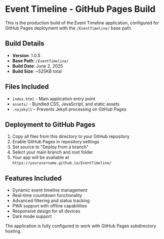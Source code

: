 # Event Timeline - GitHub Pages Build

This is the production build of the Event Timeline application, configured for GitHub Pages deployment with the `/EventTimeline/` base path.

## Build Details

- **Version**: 1.0.5
- **Base Path**: `/EventTimeline/`
- **Build Date**: June 2, 2025
- **Build Size**: ~525KB total

## Files Included

- `index.html` - Main application entry point
- `assets/` - Bundled CSS, JavaScript, and static assets
- `.nojekyll` - Prevents Jekyll processing on GitHub Pages

## Deployment to GitHub Pages

1. Copy all files from this directory to your GitHub repository
2. Enable GitHub Pages in repository settings
3. Set source to "Deploy from a branch"
4. Select your main branch and root folder
5. Your app will be available at `https://yourusername.github.io/EventTimeline/`

## Features Included

- Dynamic event timeline management
- Real-time countdown functionality
- Advanced filtering and status tracking
- PWA support with offline capabilities
- Responsive design for all devices
- Dark mode support

The application is fully configured to work with GitHub Pages subdirectory hosting.